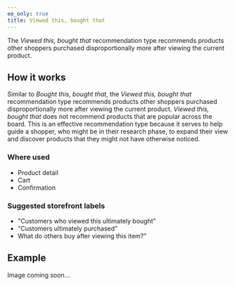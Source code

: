 ```yaml
---
ee_only: true
title: Viewed this, bought that
---
```


The _Viewed this, bought that_ recommendation type recommends products other shoppers purchased disproportionally more after viewing the current product.

## How it works

Similar to _Bought this, bought that_, the _Viewed this, bought that_ recommendation type recommends products other shoppers purchased disproportionally more after viewing the current product. _Viewed this, bought that_ does not recommend products that are popular across the board. This is an effective recommendation type because it serves to help guide a shopper, who might be in their research phase, to expand their view and discover products that they might not have otherwise noticed.

### Where used

- Product detail
- Cart
- Confirmation

### Suggested storefront labels

- "Customers who viewed this ultimately bought"
- "Customers ultimately purchased"
- What do others buy after viewing this item?"

## Example

Image coming soon...
